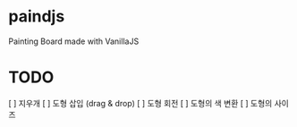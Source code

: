# paindjs
Painting Board made with VanillaJS


# TODO
[ ] 지우개
[ ] 도형 삽입 (drag & drop)
[ ] 도형 회전
[ ] 도형의 색 변환
[ ] 도형의 사이즈 
